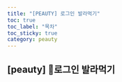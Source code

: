 ```yaml
---
title: "[PEAUTY] 로그인 발라먹기"
toc: true
toc_label: "목차"
toc_sticky: true
category: peauty
---
```


## [peauty] 🔑로그인 발라먹기

